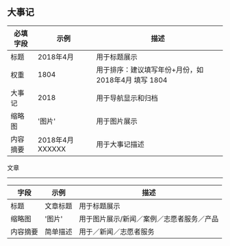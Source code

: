 大事记
---
 必填字段 | 示例 | 描述
 --- | --- | --- 
 标题    | 2018年4月 | 用于标题展示
 权重    | 1804     | 用于排序：建议填写年份+月份，如2018年4月 填写 1804
 大事记   | 2018    | 用于导航显示和归档
 缩略图   | '图片'   | 用于图片展示
 内容摘要  | 2018年4月XXXXXX | 用于大事记描述
 
 文章
 ___
 字段 | 示例 | 描述
 --- | --- | --- 
 标题    | 文章标题 | 用于标题展示
 缩略图   | '图片'   | 用于图片展示/新闻／案例／志愿者服务／产品
 内容摘要  | 简单描述 | 用于／新闻／志愿者服务